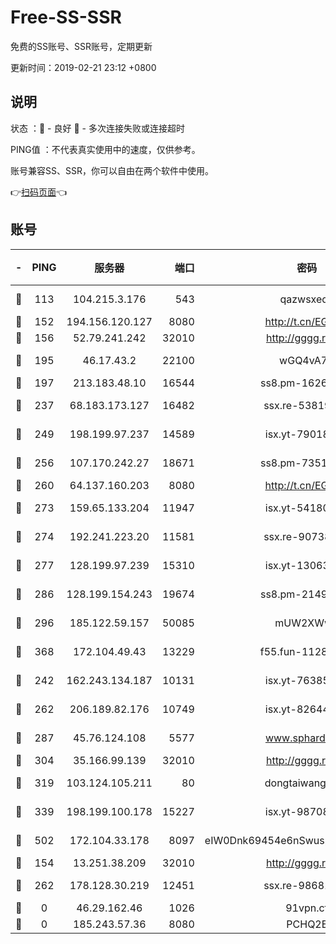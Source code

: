 # Free-SS-SSR

免费的SS账号、SSR账号，定期更新

更新时间：2019-02-21 23:12 +0800

## 说明

状态     ：🙂 - 良好 🙁 - 多次连接失败或连接超时

PING值   ：不代表真实使用中的速度，仅供参考。

账号兼容SS、SSR，你可以自由在两个软件中使用。

👉[扫码页面](https://liesauer.github.io/free-ss-ssr.github.io/)👈

## 账号

|-|PING|服务器|端口|密码|加密方式|区域|
|:----:|:----:|:-----:|-----:|:----:|:----:|:----:|
|🙂|113|104.215.3.176|543|qazwsxedc|aes-256-gcm|JP|
|🙂|152|194.156.120.127|8080|http://t.cn/EGJIyrl|rc4-md5|RU|
|🙂|156|52.79.241.242|32010|http://gggg.rocks|chacha20|KR|
|🙂|195|46.17.43.2|22100|wGQ4vA7D|aes-256-gcm|RU|
|🙂|197|213.183.48.10|16544|ss8.pm-16263031|rc4-md5|RU|
|🙂|237|68.183.173.127|16482|ssx.re-53819534|aes-256-cfb|US|
|🙂|249|198.199.97.237|14589|isx.yt-79018658|aes-256-cfb|US|
|🙂|256|107.170.242.27|18671|ss8.pm-73518154|aes-256-cfb|US|
|🙂|260|64.137.160.203|8080|http://t.cn/EGJIyrl|rc4-md5|CA|
|🙂|273|159.65.133.204|11947|isx.yt-54180036|aes-256-cfb|SG|
|🙂|274|192.241.223.20|11581|ssx.re-90738026|aes-256-cfb|US|
|🙂|277|128.199.97.239|15310|isx.yt-13063955|aes-256-cfb|SG|
|🙂|286|128.199.154.243|19674|ss8.pm-21493386|aes-256-cfb|SG|
|🙂|296|185.122.59.157|50085|mUW2XWw8|aes-256-cfb|GB|
|🙂|368|172.104.49.43|13229|f55.fun-11286035|aes-256-cfb|SG|
|🙂|242|162.243.134.187|10131|isx.yt-76385286|aes-256-cfb|US|
|🙂|262|206.189.82.176|10749|isx.yt-82644423|aes-256-cfb|SG|
|🙂|287|45.76.124.108|5577|www.sphard.com|aes-256-cfb|AU|
|🙂|304|35.166.99.139|32010|http://gggg.rocks|chacha20|US|
|🙂|319|103.124.105.211|80|dongtaiwang.com|aes-256-cfb|US|
|🙂|339|198.199.100.178|15227|isx.yt-98708558|aes-256-cfb|US|
|🙂|502|172.104.33.178|8097|eIW0Dnk69454e6nSwuspv9DmS201tQ0D|aes-256-cfb|SG|
|🙁|154|13.251.38.209|32010|http://gggg.rocks|chacha20|SG|
|🙁|262|178.128.30.219|12451|ssx.re-98681435|aes-256-cfb|SG|
|🙁|0|46.29.162.46|1026|91vpn.cf|rc4-md5|RU|
|🙁|0|185.243.57.36|8080|PCHQ2E|rc4-md5|US|
